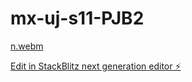# mx-uj-s11-PJB2

[n.webm](https://github.com/m0x0m0x/mx-uj-s11-PJB2/assets/123001669/46c04f62-ef60-41fc-8018-2e03382391e1)

[Edit in StackBlitz next generation editor ⚡️](https://stackblitz.com/~/github.com/m0x0m0x/mx-uj-s11-PJB2)

